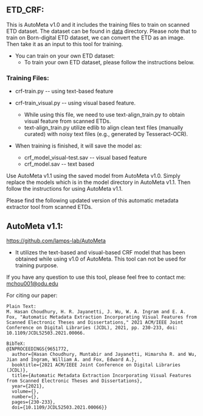 ## ETD_CRF:
This is AutoMeta v1.0 and it includes the training files to train on scanned ETD dataset. The dataset can be found in [data](ETDMiner/etd_crf) directory. Please note that to train on Born-digital ETD dataset, we can convert the ETD as an image. Then take it as an input to this tool for training.

* You can train on your own ETD dataset:
  * To train your own ETD dataset, please follow the instructions below. 

### Training Files:
* crf-train.py -- using text-based feature
* crf-train_visual.py -- using visual based feature. 
  * While using this file, we need to use text-align_train.py to obtain visual feature from scanned ETDs.
  * text-align_train.py utilize edlib to align clean text files (manually curated) with noisy text files (e.g., generated by Tesseract-OCR).

* When training is finished, it will save the model as:
  * crf_model_visual-test.sav -- visual based feature
  * crf_model.sav -- text based

Use AutoMeta v1.1 using the saved model from AutoMeta v1.0. Simply replace the models which is in the model directory in AutoMeta v1.1. Then follow the
instructions for using AutoMeta v1.1. 

Please find the following updated version of this automatic metadata extractor tool from scanned ETDs.

## AutoMeta v1.1:
https://github.com/lamps-lab/AutoMeta
* It utilizes the text-based and visual-based CRF model that has been obtained while using v1.0 of AutoMeta. This tool can not be used for training purpose.

If you have any question to use this tool, please feel free to contact me: mchou001@odu.edu

For citing our paper:
```
Plain Text:
M. Hasan Choudhury, H. R. Jayanetti, J. Wu, W. A. Ingram and E. A. Fox, "Automatic Metadata Extraction Incorporating Visual Features from Scanned Electronic Theses and Dissertations," 2021 ACM/IEEE Joint Conference on Digital Libraries (JCDL), 2021, pp. 230-233, doi: 10.1109/JCDL52503.2021.00066.

BibTeX:
@INPROCEEDINGS{9651772,
  author={Hasan Choudhury, Muntabir and Jayanetti, Himarsha R. and Wu, Jian and Ingram, William A. and Fox, Edward A.},
  booktitle={2021 ACM/IEEE Joint Conference on Digital Libraries (JCDL)}, 
  title={Automatic Metadata Extraction Incorporating Visual Features from Scanned Electronic Theses and Dissertations}, 
  year={2021},
  volume={},
  number={},
  pages={230-233},
  doi={10.1109/JCDL52503.2021.00066}}
 ```
